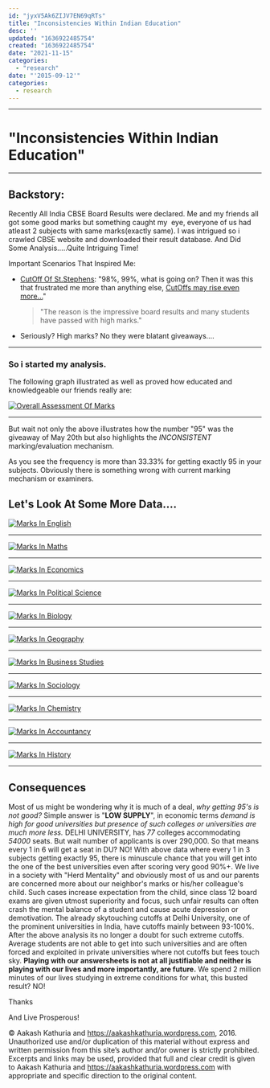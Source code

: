 ```yaml
---
id: "jyxV5Ak6ZIJV7EN69qRTs"
title: "Inconsistencies Within Indian Education"
desc: ''
updated: "1636922485754"
created: "1636922485754"
date: "2021-11-15"
categories: 
  - "research"
date: "'2015-09-12'"
categories:
  - research
---
```


* * *

# **"Inconsistencies Within Indian Education"**

* * *

## Backstory:

Recently All India CBSE Board Results were declared. Me and my friends all got some good marks but something caught my  eye, everyone of us had atleast 2 subjects with same marks(exactly same). I was intrigued so i crawled CBSE website and downloaded their result database. And Did Some Analysis.....Quite Intriguing Time!

Important Scenarios That Inspired Me:

- [CutOff Of St.Stephens](http://www.ststephens.edu/admissions/cutoff-2015.htm): "98%, 99%, what is going on? Then it was this that frustrated me more than anything else, [CutOffs may rise even more...](http://www.hindustantimes.com/higherstudies/high-class-12-scores-increasing-applications-may-raise-cut-offs/article1-1359572.aspx)"
    
    > "The reason is the impressive board results and many students have passed with high marks."
    
- Seriously? High marks? No they were blatant giveaways....

* * *

### So i started my analysis.

The following graph illustrated as well as proved how educated and knowledgeable our friends really are:

[![Overall Assessment Of Marks](images/figure_1.png)](https://aakashkathuria.files.wordpress.com/2015/09/figure_1.png)

* * *

But wait not only the above illustrates how the number "95" was the giveaway of May 20th but also highlights the _INCONSISTENT_ marking/evaluation mechanism.

As you see the frequency is more than 33.33% for getting exactly 95 in your subjects. Obviously there is something wrong with current marking mechanism or examiners.

## Let's Look At Some More Data....

[![Marks In English](images/english_core.png)](https://aakashkathuria.files.wordpress.com/2015/09/english_core.png)

* * *

[![Marks In Maths](images/maths.png)](https://aakashkathuria.files.wordpress.com/2015/09/maths.png)

* * *

[![Marks In Economics](images/eco.png)](https://aakashkathuria.files.wordpress.com/2015/09/eco.png)

* * *

[![Marks In Political Science](images/polsci.png)](https://aakashkathuria.files.wordpress.com/2015/09/polsci.png)

* * *

[![Marks In Biology](images/bio.png)](https://aakashkathuria.files.wordpress.com/2015/09/bio.png)

* * *

[![Marks In Geography](images/geo.png)](https://aakashkathuria.files.wordpress.com/2015/09/geo.png)

* * *

[![Marks In Business Studies](images/bst.png)](https://aakashkathuria.files.wordpress.com/2015/09/bst.png)

* * *

[![Marks In Sociology](images/sociology.png)](https://aakashkathuria.files.wordpress.com/2015/09/sociology.png)

* * *

[![Marks In Chemistry](images/chemistry.png)](https://aakashkathuria.files.wordpress.com/2015/09/chemistry.png)

* * *

[![Marks In Accountancy](images/accountancy.png)](https://aakashkathuria.files.wordpress.com/2015/09/accountancy.png)

* * *

[![Marks In History](images/history.png)](https://aakashkathuria.files.wordpress.com/2015/09/history.png)

* * *

## Consequences

Most of us might be wondering why it is much of a deal, _why getting 95's is not good?_ Simple answer is "**LOW SUPPLY**", in economic terms _demand is high for good universities but presence of such colleges or universities are much more less._ DELHI UNIVERSITY, has _77_ colleges accommodating _54000_ seats. But wait number of applicants is over 290,000. So that means every 1 in 6 will get a seat in DU? NO! With above data where every 1 in 3 subjects getting exactly 95, there is minuscule chance that you will get into the one of the best universities even after scoring very good 90%+. We live in a society with "Herd Mentality" and obviously most of us and our parents are concerned more about our neighbor's marks or his/her colleague's child. Such cases increase expectation from the child, since class 12 board exams are given utmost superiority and focus, such unfair results can often crash the mental balance of a student and cause acute depression or demotivation. The already skytouching cutoffs at Delhi University, one of the prominent universities in India, have cutoffs mainly between 93-100%. After the above analysis its no longer a doubt for such extreme cutoffs. Average students are not able to get into such universities and are often forced and exploited in private universities where not cutoffs but fees touch sky. **Playing with our answersheets is not at all justifiable and neither is playing with our lives and more importantly, are future.** We spend 2 million minutes of our lives studying in extreme conditions for what, this busted result? NO!

Thanks

And Live Prosperous!

© Aakash Kathuria and https://aakashkathuria.wordpress.com, 2016. Unauthorized use and/or duplication of this material without express and written permission from this site’s author and/or owner is strictly prohibited. Excerpts and links may be used, provided that full and clear credit is given to Aakash Kathuria and https://aakashkathuria.wordpress.com with appropriate and specific direction to the original content.
